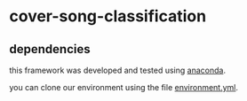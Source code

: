 # cover-song-classification

## dependencies

this framework was developed and tested using [anaconda](https://www.anaconda.com/).

you can clone our environment using the file [environment.yml](https://github.com/rppbodo/cover-song-classification/blob/main/environment.yml).


